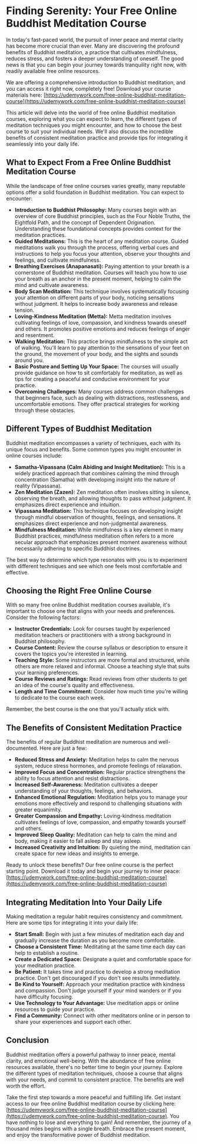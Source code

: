 # Finding Serenity: Your Free Online Buddhist Meditation Course

In today's fast-paced world, the pursuit of inner peace and mental clarity has become more crucial than ever. Many are discovering the profound benefits of Buddhist meditation, a practice that cultivates mindfulness, reduces stress, and fosters a deeper understanding of oneself. The good news is that you can begin your journey towards tranquility right now, with readily available free online resources.

We are offering a comprehensive introduction to Buddhist meditation, and you can access it right now, completely free! Download your course materials here: [https://udemywork.com/free-online-buddhist-meditation-course](https://udemywork.com/free-online-buddhist-meditation-course)

This article will delve into the world of free online Buddhist meditation courses, exploring what you can expect to learn, the different types of meditation techniques you might encounter, and how to choose the best course to suit your individual needs. We'll also discuss the incredible benefits of consistent meditation practice and provide tips for integrating it seamlessly into your daily life.

## What to Expect From a Free Online Buddhist Meditation Course

While the landscape of free online courses varies greatly, many reputable options offer a solid foundation in Buddhist meditation. You can expect to encounter:

*   **Introduction to Buddhist Philosophy:** Many courses begin with an overview of core Buddhist principles, such as the Four Noble Truths, the Eightfold Path, and the concept of Dependent Origination. Understanding these foundational concepts provides context for the meditation practices.
*   **Guided Meditations:** This is the heart of any meditation course. Guided meditations walk you through the process, offering verbal cues and instructions to help you focus your attention, observe your thoughts and feelings, and cultivate mindfulness.
*   **Breathing Exercises (Anapanasati):** Paying attention to your breath is a cornerstone of Buddhist meditation. Courses will teach you how to use your breath as an anchor in the present moment, helping to calm the mind and cultivate awareness.
*   **Body Scan Meditation:** This technique involves systematically focusing your attention on different parts of your body, noticing sensations without judgment. It helps to increase body awareness and release tension.
*   **Loving-Kindness Meditation (Metta):** Metta meditation involves cultivating feelings of love, compassion, and kindness towards oneself and others. It promotes positive emotions and reduces feelings of anger and resentment.
*   **Walking Meditation:** This practice brings mindfulness to the simple act of walking. You'll learn to pay attention to the sensations of your feet on the ground, the movement of your body, and the sights and sounds around you.
*   **Basic Posture and Setting Up Your Space:** The courses will usually provide guidance on how to sit comfortably for meditation, as well as tips for creating a peaceful and conducive environment for your practice.
*   **Overcoming Challenges:** Many courses address common challenges that beginners face, such as dealing with distractions, restlessness, and uncomfortable emotions. They offer practical strategies for working through these obstacles.

## Different Types of Buddhist Meditation

Buddhist meditation encompasses a variety of techniques, each with its unique focus and benefits. Some common types you might encounter in online courses include:

*   **Samatha-Vipassana (Calm Abiding and Insight Meditation):** This is a widely practiced approach that combines calming the mind through concentration (Samatha) with developing insight into the nature of reality (Vipassana).
*   **Zen Meditation (Zazen):** Zen meditation often involves sitting in silence, observing the breath, and allowing thoughts to pass without judgment. It emphasizes direct experience and intuition.
*   **Vipassana Meditation:** This technique focuses on developing insight through mindful observation of thoughts, feelings, and sensations. It emphasizes direct experience and non-judgmental awareness.
*   **Mindfulness Meditation:** While mindfulness is a key element in many Buddhist practices, mindfulness meditation often refers to a more secular approach that emphasizes present moment awareness without necessarily adhering to specific Buddhist doctrines.

The best way to determine which type resonates with you is to experiment with different techniques and see which one feels most comfortable and effective.

## Choosing the Right Free Online Course

With so many free online Buddhist meditation courses available, it's important to choose one that aligns with your needs and preferences. Consider the following factors:

*   **Instructor Credentials:** Look for courses taught by experienced meditation teachers or practitioners with a strong background in Buddhist philosophy.
*   **Course Content:** Review the course syllabus or description to ensure it covers the topics you're interested in learning.
*   **Teaching Style:** Some instructors are more formal and structured, while others are more relaxed and informal. Choose a teaching style that suits your learning preferences.
*   **Course Reviews and Ratings:** Read reviews from other students to get an idea of the course's quality and effectiveness.
*   **Length and Time Commitment:** Consider how much time you're willing to dedicate to the course each week.

Remember, the best course is the one that you'll actually stick with.

## The Benefits of Consistent Meditation Practice

The benefits of regular Buddhist meditation are numerous and well-documented. Here are just a few:

*   **Reduced Stress and Anxiety:** Meditation helps to calm the nervous system, reduce stress hormones, and promote feelings of relaxation.
*   **Improved Focus and Concentration:** Regular practice strengthens the ability to focus attention and resist distractions.
*   **Increased Self-Awareness:** Meditation cultivates a deeper understanding of your thoughts, feelings, and behaviors.
*   **Enhanced Emotional Regulation:** Meditation helps you to manage your emotions more effectively and respond to challenging situations with greater equanimity.
*   **Greater Compassion and Empathy:** Loving-kindness meditation cultivates feelings of love, compassion, and empathy towards yourself and others.
*   **Improved Sleep Quality:** Meditation can help to calm the mind and body, making it easier to fall asleep and stay asleep.
*   **Increased Creativity and Intuition:** By quieting the mind, meditation can create space for new ideas and insights to emerge.

Ready to unlock these benefits? Our free online course is the perfect starting point. Download it today and begin your journey to inner peace: [https://udemywork.com/free-online-buddhist-meditation-course](https://udemywork.com/free-online-buddhist-meditation-course)

## Integrating Meditation Into Your Daily Life

Making meditation a regular habit requires consistency and commitment. Here are some tips for integrating it into your daily life:

*   **Start Small:** Begin with just a few minutes of meditation each day and gradually increase the duration as you become more comfortable.
*   **Choose a Consistent Time:** Meditating at the same time each day can help to establish a routine.
*   **Create a Dedicated Space:** Designate a quiet and comfortable space for your meditation practice.
*   **Be Patient:** It takes time and practice to develop a strong meditation practice. Don't get discouraged if you don't see results immediately.
*   **Be Kind to Yourself:** Approach your meditation practice with kindness and compassion. Don't judge yourself if your mind wanders or if you have difficulty focusing.
*   **Use Technology to Your Advantage:** Use meditation apps or online resources to guide your practice.
*   **Find a Community:** Connect with other meditators online or in person to share your experiences and support each other.

## Conclusion

Buddhist meditation offers a powerful pathway to inner peace, mental clarity, and emotional well-being. With the abundance of free online resources available, there's no better time to begin your journey. Explore the different types of meditation techniques, choose a course that aligns with your needs, and commit to consistent practice. The benefits are well worth the effort.

Take the first step towards a more peaceful and fulfilling life. Get instant access to our free online Buddhist meditation course by clicking here: [https://udemywork.com/free-online-buddhist-meditation-course](https://udemywork.com/free-online-buddhist-meditation-course). You have nothing to lose and everything to gain! And remember, the journey of a thousand miles begins with a single breath. Embrace the present moment, and enjoy the transformative power of Buddhist meditation.

